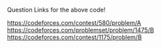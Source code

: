 
Question Links for the above code!
 
     
https://codeforces.com/contest/580/problem/A  
https://codeforces.com/problemset/problem/1475/B
https://codeforces.com/contest/1175/problem/B

